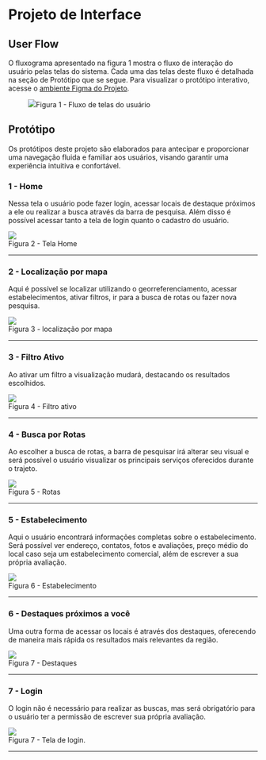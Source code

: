 
# Projeto de Interface

## User Flow


O fluxograma apresentado na figura 1 mostra o fluxo de interação do usuário pelas telas do sistema. Cada uma das telas deste fluxo é detalhada na seção de Protótipo que se segue. Para visualizar o protótipo interativo, acesse o <a href="https://www.figma.com/proto/ejFv1BhSGfapMhtXNPPIap/Untitled?type=design&t=dSEg5uWy2gNSiAJZ-1&scaling=scale-down&page-id=0%3A1&node-id=6-431&starting-point-node-id=6%3A431&show-proto-sidebar=1&mode=design">ambiente Figma do Projeto</a>.

<figure>
  <img src="https://github.com/ICEI-PUC-Minas-PMV-ADS/pmv-ads-2024-1-e1-proj-web-t8-pmv-ads-2024-1-e1-projmyplaces/blob/main/documentos/img/fluxoTelas.png"
    <figcaption>Figura 1 - Fluxo de telas do usuário
</figure>

## Protótipo

Os protótipos deste projeto são elaborados para antecipar e proporcionar uma navegação fluida e familiar aos usuários, visando garantir uma experiência intuitiva e confortável.

### 1 - Home

Nessa tela o usuário pode fazer login, acessar locais de destaque próximos a ele ou realizar a busca através da barra de pesquisa. Além disso é possível acessar tanto a tela de login quanto o cadastro do usuário.

</figure>
  <img src="https://github.com/ICEI-PUC-Minas-PMV-ADS/pmv-ads-2024-1-e1-proj-web-t8-pmv-ads-2024-1-e1-projmyplaces/blob/main/documentos/img/1-Home.png"> 
    <figcaption>Figura 2 - Tela Home
</figure>
<hr>

### 2 - Localização por mapa

Aqui é possível se localizar utilizando o georreferenciamento, acessar estabelecimentos, ativar filtros, ir para a busca de rotas ou fazer nova pesquisa.

</figure>
  <img src="https://github.com/ICEI-PUC-Minas-PMV-ADS/pmv-ads-2024-1-e1-proj-web-t8-pmv-ads-2024-1-e1-projmyplaces/blob/main/documentos/img/2-Busca-mapa.png"> 
    <figcaption>Figura 3 - localização por mapa
</figure>
<hr>

### 3 - Filtro Ativo

Ao ativar um filtro a visualização mudará, destacando os resultados escolhidos.

</figure>
  <img src="https://github.com/ICEI-PUC-Minas-PMV-ADS/pmv-ads-2024-1-e1-proj-web-t8-pmv-ads-2024-1-e1-projmyplaces/blob/main/documentos/img/3-Filtro-Ativo.png"> 
    <figcaption>Figura 4 - Filtro ativo
</figure>
<hr>

### 4 - Busca por Rotas

Ao escolher a busca de rotas, a barra de pesquisar irá alterar seu visual e será possível o usuário visualizar os principais serviços oferecidos durante o trajeto.

</figure>
  <img src="https://github.com/ICEI-PUC-Minas-PMV-ADS/pmv-ads-2024-1-e1-proj-web-t8-pmv-ads-2024-1-e1-projmyplaces/blob/main/documentos/img/4-Busca-por-rotas.png"> 
    <figcaption>Figura 5 - Rotas
</figure>
<hr>

### 5 - Estabelecimento

Aqui o usuário encontrará informações completas sobre o estabelecimento. Será possível ver endereço, contatos, fotos e avaliações, preço médio do local caso seja um estabelecimento comercial, além de escrever a sua própria avaliação.

</figure>
  <img src="https://github.com/ICEI-PUC-Minas-PMV-ADS/pmv-ads-2024-1-e1-proj-web-t8-pmv-ads-2024-1-e1-projmyplaces/blob/main/documentos/img/5-Estabelecimento.png"> 
    <figcaption>Figura 6 - Estabelecimento
</figure>
<hr>

### 6 - Destaques próximos a você

Uma outra forma de acessar os locais é através dos destaques, oferecendo de maneira mais rápida os resultados mais relevantes da região.

</figure>
  <img src="https://github.com/ICEI-PUC-Minas-PMV-ADS/pmv-ads-2024-1-e1-proj-web-t8-pmv-ads-2024-1-e1-projmyplaces/blob/main/documentos/img/6-Destaques-proximos-a-voce.png"> 
    <figcaption>Figura 7 - Destaques
</figure>
<hr>

### 7 - Login

O login não é necessário para realizar as buscas, mas será obrigatório para o usuário ter a permissão de escrever sua própria avaliação.

</figure>
  <img src="https://github.com/ICEI-PUC-Minas-PMV-ADS/pmv-ads-2024-1-e1-proj-web-t8-pmv-ads-2024-1-e1-projmyplaces/blob/main/documentos/img/7-Login.jpg"> 
    <figcaption>Figura 7 - Tela de login.
</figure>
<hr>
